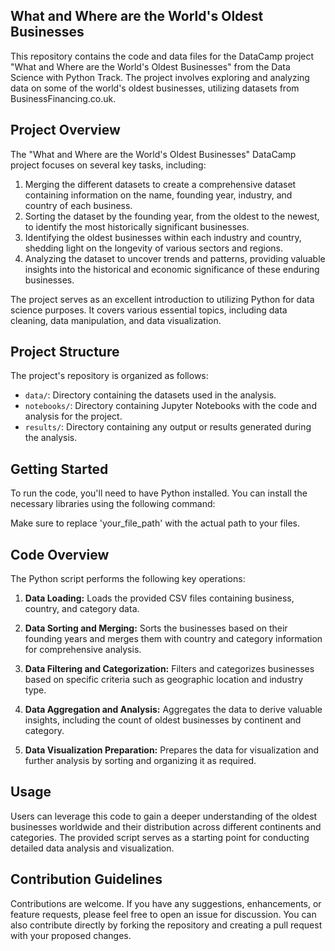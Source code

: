 ## What and Where are the World's Oldest Businesses

This repository contains the code and data files for the DataCamp project "What and Where are the World's Oldest Businesses" from the Data Science with Python Track. The project involves exploring and analyzing data on some of the world's oldest businesses, utilizing datasets from BusinessFinancing.co.uk.

## Project Overview

The "What and Where are the World's Oldest Businesses" DataCamp project focuses on several key tasks, including:

1. Merging the different datasets to create a comprehensive dataset containing information on the name, founding year, industry, and country of each business.
2. Sorting the dataset by the founding year, from the oldest to the newest, to identify the most historically significant businesses.
3. Identifying the oldest businesses within each industry and country, shedding light on the longevity of various sectors and regions.
4. Analyzing the dataset to uncover trends and patterns, providing valuable insights into the historical and economic significance of these enduring businesses.

The project serves as an excellent introduction to utilizing Python for data science purposes. It covers various essential topics, including data cleaning, data manipulation, and data visualization.

## Project Structure

The project's repository is organized as follows:

- `data/`: Directory containing the datasets used in the analysis.
- `notebooks/`: Directory containing Jupyter Notebooks with the code and analysis for the project.
- `results/`: Directory containing any output or results generated during the analysis.

## Getting Started

To run the code, you'll need to have Python installed. You can install the necessary libraries using the following command:

Make sure to replace 'your_file_path' with the actual path to your files.

## Code Overview

The Python script performs the following key operations:

1. **Data Loading:** Loads the provided CSV files containing business, country, and category data.

2. **Data Sorting and Merging:** Sorts the businesses based on their founding years and merges them with country and category information for comprehensive analysis.

3. **Data Filtering and Categorization:** Filters and categorizes businesses based on specific criteria such as geographic location and industry type.

4. **Data Aggregation and Analysis:** Aggregates the data to derive valuable insights, including the count of oldest businesses by continent and category.

5. **Data Visualization Preparation:** Prepares the data for visualization and further analysis by sorting and organizing it as required.

## Usage

Users can leverage this code to gain a deeper understanding of the oldest businesses worldwide and their distribution across different continents and categories. The provided script serves as a starting point for conducting detailed data analysis and visualization.

## Contribution Guidelines

Contributions are welcome. If you have any suggestions, enhancements, or feature requests, please feel free to open an issue for discussion. You can also contribute directly by forking the repository and creating a pull request with your proposed changes.

